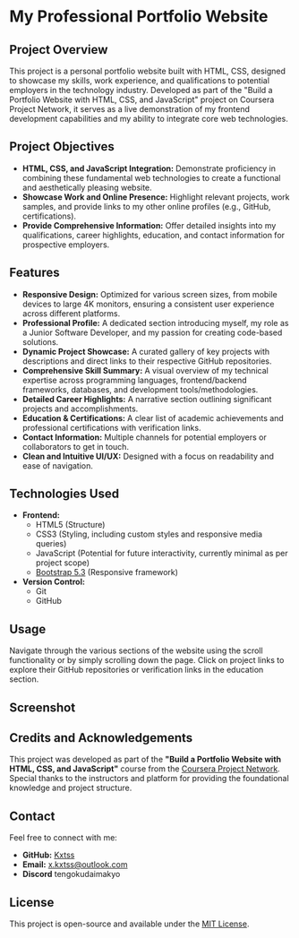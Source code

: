 # My Professional Portfolio Website

## Project Overview

This project is a personal portfolio website built with HTML, CSS, designed to showcase my skills, work experience, and qualifications to potential employers in the technology industry. Developed as part of the "Build a Portfolio Website with HTML, CSS, and JavaScript" project on Coursera Project Network, it serves as a live demonstration of my frontend development capabilities and my ability to integrate core web technologies.

## Project Objectives

* **HTML, CSS, and JavaScript Integration:** Demonstrate proficiency in combining these fundamental web technologies to create a functional and aesthetically pleasing website.
* **Showcase Work and Online Presence:** Highlight relevant projects, work samples, and provide links to my other online profiles (e.g., GitHub, certifications).
* **Provide Comprehensive Information:** Offer detailed insights into my qualifications, career highlights, education, and contact information for prospective employers.

## Features

* **Responsive Design:** Optimized for various screen sizes, from mobile devices to large 4K monitors, ensuring a consistent user experience across different platforms.
* **Professional Profile:** A dedicated section introducing myself, my role as a Junior Software Developer, and my passion for creating code-based solutions.
* **Dynamic Project Showcase:** A curated gallery of key projects with descriptions and direct links to their respective GitHub repositories.
* **Comprehensive Skill Summary:** A visual overview of my technical expertise across programming languages, frontend/backend frameworks, databases, and development tools/methodologies.
* **Detailed Career Highlights:** A narrative section outlining significant projects and accomplishments.
* **Education & Certifications:** A clear list of academic achievements and professional certifications with verification links.
* **Contact Information:** Multiple channels for potential employers or collaborators to get in touch.
* **Clean and Intuitive UI/UX:** Designed with a focus on readability and ease of navigation.

## Technologies Used

* **Frontend:**
    * HTML5 (Structure)
    * CSS3 (Styling, including custom styles and responsive media queries)
    * JavaScript (Potential for future interactivity, currently minimal as per project scope)
    * [Bootstrap 5.3](https://getbootstrap.com/) (Responsive framework)
* **Version Control:**
    * Git
    * GitHub


## Usage

Navigate through the various sections of the website using the scroll functionality or by simply scrolling down the page. Click on project links to explore their GitHub repositories or verification links in the education section.

## Screenshot


## Credits and Acknowledgements

This project was developed as part of the **"Build a Portfolio Website with HTML, CSS, and JavaScript"** course from the [Coursera Project Network](https://www.coursera.org/projects/showcase-build-a-portfolio-website-html-css-javascript). Special thanks to the instructors and platform for providing the foundational knowledge and project structure.

## Contact

Feel free to connect with me:

* **GitHub:** [Kxtss](https://github.com/Kxtss)
* **Email:** [x.kxtss@outlook.com](mailto:x.kxtss@outlook.com)
* **Discord** tengokudaimakyo

## License

This project is open-source and available under the [MIT License](LICENSE).